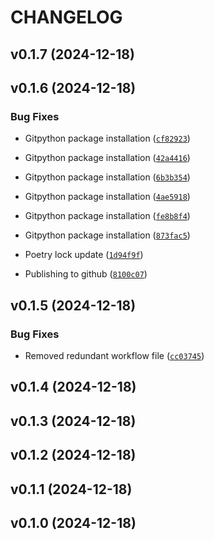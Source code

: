 # CHANGELOG


## v0.1.7 (2024-12-18)


## v0.1.6 (2024-12-18)

### Bug Fixes

- Gitpython package installation
  ([`cf82923`](https://github.com/j-raghavan/orchestrator/commit/cf8292359955919fb62ff1bcc2a33443259a66c0))

- Gitpython package installation
  ([`42a4416`](https://github.com/j-raghavan/orchestrator/commit/42a4416234bf7983d88c5c7d956beaf919403ab6))

- Gitpython package installation
  ([`6b3b354`](https://github.com/j-raghavan/orchestrator/commit/6b3b354717dc564899861a4e9ca5f08442bfc90e))

- Gitpython package installation
  ([`4ae5918`](https://github.com/j-raghavan/orchestrator/commit/4ae5918afeb32f12db04a2896bafcbe2001ed44e))

- Gitpython package installation
  ([`fe8b8f4`](https://github.com/j-raghavan/orchestrator/commit/fe8b8f41392740d0f30a340b566468628d6fc323))

- Gitpython package installation
  ([`873fac5`](https://github.com/j-raghavan/orchestrator/commit/873fac5199e01c5b3c93e8ad4eda633943d6f8fb))

- Poetry lock update
  ([`1d94f9f`](https://github.com/j-raghavan/orchestrator/commit/1d94f9ff015b3dd9837add06a2f2cd1e1d9ace7a))

- Publishing to github
  ([`8100c07`](https://github.com/j-raghavan/orchestrator/commit/8100c0778049b9983ed864f1c8485c52b50886c9))


## v0.1.5 (2024-12-18)

### Bug Fixes

- Removed redundant workflow file
  ([`cc03745`](https://github.com/j-raghavan/orchestrator/commit/cc03745f81552e27af5cdd0511abba9088c2161f))


## v0.1.4 (2024-12-18)


## v0.1.3 (2024-12-18)


## v0.1.2 (2024-12-18)


## v0.1.1 (2024-12-18)


## v0.1.0 (2024-12-18)

